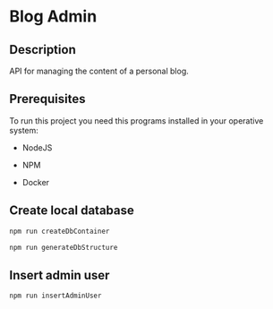 # Blog Admin

## Description

API for managing the content of a personal blog.

## Prerequisites

To run this project you need this programs installed in your operative system:

- NodeJS

- NPM

- Docker

## Create local database

```sh
npm run createDbContainer
```

```sh
npm run generateDbStructure
```

## Insert admin user

```sh
npm run insertAdminUser
```

